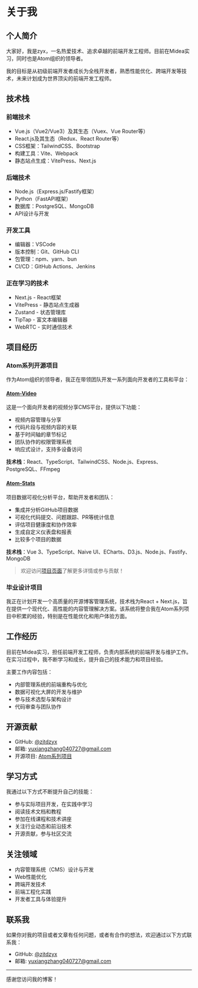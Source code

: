 # 关于我

## 个人简介

大家好，我是zyx，一名热爱技术、追求卓越的前端开发工程师。目前在Midea实习，同时也是Atom组织的领导者。

我的目标是从初级前端开发者成长为全栈开发者，熟悉性能优化、跨端开发等技术，未来计划成为世界顶尖的前端开发工程师。

## 技术栈

### 前端技术
- Vue.js（Vue2/Vue3）及其生态（Vuex、Vue Router等）
- React.js及其生态（Redux、React Router等）
- CSS框架：TailwindCSS、Bootstrap
- 构建工具：Vite、Webpack
- 静态站点生成：VitePress、Next.js

### 后端技术
- Node.js（Express.js/Fastify框架）
- Python（FastAPI框架）
- 数据库：PostgreSQL、MongoDB
- API设计与开发

### 开发工具
- 编辑器：VSCode
- 版本控制：Git、GitHub CLI
- 包管理：npm、yarn、bun
- CI/CD：GitHub Actions、Jenkins

### 正在学习的技术
- Next.js - React框架
- VitePress - 静态站点生成器
- Zustand - 状态管理库
- TipTap - 富文本编辑器
- WebRTC - 实时通信技术

## 项目经历

### Atom系列开源项目
作为Atom组织的领导者，我正在带领团队开发一系列面向开发者的工具和平台：

#### [Atom-Video](https://github.com/FightingTrip/atom-video)
这是一个面向开发者的视频分享CMS平台，提供以下功能：
- 视频内容管理与分享
- 代码片段与视频内容的关联
- 基于时间轴的章节标记
- 团队协作的权限管理系统
- 响应式设计，支持多设备访问

**技术栈**：React、TypeScript、TailwindCSS、Node.js、Express、PostgreSQL、FFmpeg

#### [Atom-Stats](https://github.com/FightingTrip/atom-stats)
项目数据可视化分析平台，帮助开发者和团队：
- 集成并分析GitHub项目数据
- 可视化代码提交、问题跟踪、PR等统计信息
- 评估项目健康度和协作效率
- 生成自定义仪表盘和报表
- 比较多个项目的数据

**技术栈**：Vue 3、TypeScript、Naive UI、ECharts、D3.js、Node.js、Fastify、MongoDB

> 欢迎访问[项目页面](/projects/)了解更多详情或参与贡献！

### 毕业设计项目
我正在计划开发一个高质量的开源博客管理系统，技术栈为React + Next.js，旨在提供一个现代化、高性能的内容管理解决方案。该系统将整合我在Atom系列项目中积累的经验，特别是在性能优化和用户体验方面。

## 工作经历

目前在Midea实习，担任前端开发工程师，负责内部系统的前端开发与维护工作。在实习过程中，我不断学习和成长，提升自己的技术能力和项目经验。

主要工作内容包括：
- 内部管理系统的前端重构与优化
- 数据可视化大屏的开发与维护
- 参与技术选型与架构设计
- 代码审查与团队协作

## 开源贡献

- GitHub: [@zjtdzyx](https://github.com/zjtdzyx)
- 邮箱: [yuxiangzhang040727@gmail.com](mailto:yuxiangzhang040727@gmail.com)
- 开源项目: [Atom系列项目](/projects/)

## 学习方式

我通过以下方式不断提升自己的技能：
- 参与实际项目开发，在实践中学习
- 阅读技术文档和教程
- 参加在线课程和技术讲座
- 关注行业动态和前沿技术
- 开源贡献，参与社区交流

## 关注领域

- 内容管理系统（CMS）设计与开发
- Web性能优化
- 跨端开发技术
- 前端工程化实践
- 开发者工具与体验提升

## 联系我

如果你对我的项目或者文章有任何问题，或者有合作的想法，欢迎通过以下方式联系我：

- GitHub: [@zjtdzyx](https://github.com/zjtdzyx)
- 邮箱: [yuxiangzhang040727@gmail.com](mailto:yuxiangzhang040727@gmail.com)

---

感谢您访问我的博客！ 